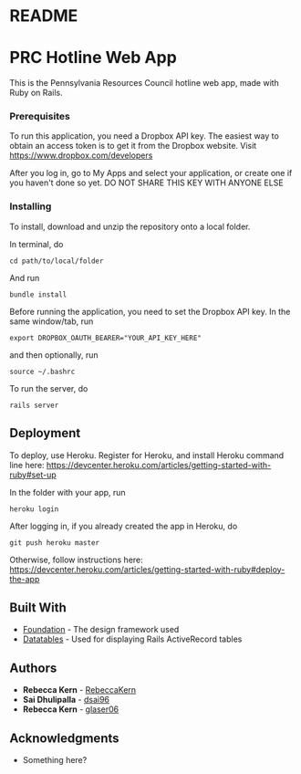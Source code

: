 # README

# PRC Hotline Web App

This is the Pennsylvania Resources Council hotline web app, made with Ruby on Rails.



### Prerequisites

To run this application, you need a Dropbox API key. The easiest way to obtain an access token is to get it from the Dropbox website. Visit https://www.dropbox.com/developers

After you log in, go to My Apps and select your application, or create one if you haven't done so yet.
DO NOT SHARE THIS KEY WITH ANYONE ELSE


### Installing

To install, download and unzip the repository onto a local folder.

In terminal, do

```
cd path/to/local/folder
```
And run
```
bundle install
```

Before running the application, you need to set the Dropbox API key. In the same window/tab, run

```
export DROPBOX_OAUTH_BEARER="YOUR_API_KEY_HERE"
```
and then optionally, run

```
source ~/.bashrc
```

To run the server, do
```
rails server
```


## Deployment

To deploy, use Heroku. Register for Heroku, and install Heroku command line here: https://devcenter.heroku.com/articles/getting-started-with-ruby#set-up

In the folder with your app, run
```
heroku login
```

After logging in, if you already created the app in Heroku, do

```
git push heroku master
```

Otherwise, follow instructions here: https://devcenter.heroku.com/articles/getting-started-with-ruby#deploy-the-app




## Built With

* [Foundation](http://foundation.zurb.com/sites/docs/) - The design framework used
* [Datatables](https://datatables.net/) - Used for displaying Rails ActiveRecord tables



## Authors

* **Rebecca Kern** - [RebeccaKern](https://github.com/RebeccaKern)
* **Sai Dhulipalla** - [dsai96](https://github.com/dsai96)
* **Rebecca Kern** - [glaser06](https://github.com/glaser06)


## Acknowledgments

* Something here?

